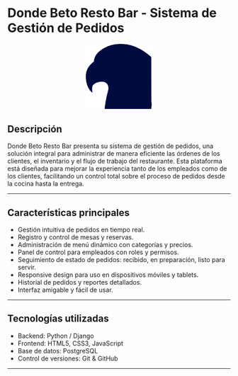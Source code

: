 # Donde Beto Resto Bar - Sistema de Gestión de Pedidos

<p align="center">
  <img src="DondeBeto/restaurante/static/img/logo.svg" alt="Donde Beto Logo" width="150"/>
</p>


## Descripción

Donde Beto Resto Bar presenta su sistema de gestión de pedidos, una solución integral para administrar de manera eficiente las órdenes de los clientes, el inventario y el flujo de trabajo del restaurante. Esta plataforma está diseñada para mejorar la experiencia tanto de los empleados como de los clientes, facilitando un control total sobre el proceso de pedidos desde la cocina hasta la entrega.

---

## Características principales

- Gestión intuitiva de pedidos en tiempo real.
- Registro y control de mesas y reservas.
- Administración de menú dinámico con categorías y precios.
- Panel de control para empleados con roles y permisos.
- Seguimiento de estado de pedidos: recibido, en preparación, listo para servir.
- Responsive design para uso en dispositivos móviles y tablets.
- Historial de pedidos y reportes detallados.
- Interfaz amigable y fácil de usar.

---

## Tecnologías utilizadas

- Backend: Python / Django
- Frontend: HTML5, CSS3, JavaScript
- Base de datos: PostgreSQL 
- Control de versiones: Git & GitHub

---

